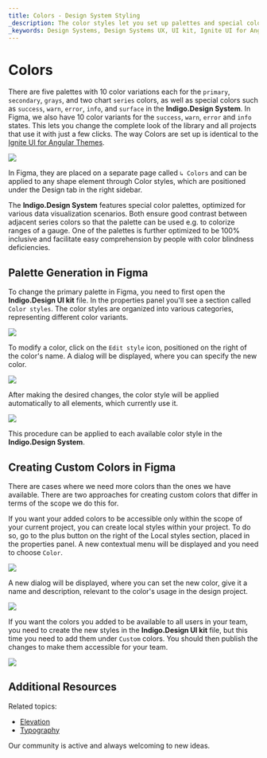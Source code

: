 ```yaml
---
title: Colors - Design System Styling
_description: The color styles let you set up palettes and special colors as the basis of a theme for the Indigo.Design System.
_keywords: Design Systems, Design Systems UX, UI kit, Ignite UI for Angular, Angular, Angular Design System, Design Kits for Angular, Figma, Figma to Angular, Export code from Figma, Figma HTML, Figma to HTML, Figma UI kits
---
```


# Colors

There are five palettes with 10 color variations each for the `primary`, `secondary`, `grays`, and two chart `series` colors, as well as special colors such as `success`, `warn`, `error`, `info`, and `surface` in the **Indigo.Design System**. In Figma, we also have 10 color variants for the `success`, `warn`, `error` and `info` states. This lets you change the complete look of the library and all projects that use it with just a few clicks. The way Colors are set up is identical to the [Ignite UI for Angular Themes](https://www.infragistics.com/products/ignite-ui-angular/angular/components/themes.html).

<img class="responsive-img" src="../images/colors_palette.png" srcset="../images/colors_palette@2x.png 2x" />

In Figma, they are placed on a separate page called `↳ Colors` and can be applied to any shape element through Color styles, which are positioned under the Design tab in the right sidebar.

The **Indigo.Design System** features special color palettes, optimized for various data visualization scenarios. Both ensure good contrast between adjacent series colors so that the palette can be used e.g. to colorize ranges of a gauge. One of the palettes is further optimized to be 100% inclusive and facilitate easy comprehension by people with color blindness deficiencies. 

## Palette Generation in Figma

To change the primary palette in Figma, you need to first open the **Indigo.Design UI kit** file. In the properties panel you'll see a section called `Color styles`. The color styles are organized into various categories, representing different color variants.

<img class="responsive-img" src="../images/colors_color-styles_figma.png" srcset="../images/colors_color-styles_figma@2x.png 2x" />

To modify a color, click on the `Edit style` icon, positioned on the right of the color's name. A dialog will be displayed, where you can specify the new color.

<img class="responsive-img" src="../images/colors_edit_color-styles_figma.png" srcset="../images/colors_edit_color-styles_figma@2x.png 2x" />

After making the desired changes, the color style will be applied automatically to all elements, which currently use it.

<img class="responsive-img" src="../images/colors_new_color-style_figma.png" srcset="../images/colors_new_color-style_figma@2x.png 2x" />

This procedure can be applied to each available color style in the **Indigo.Design System**.

## Creating Custom Colors in Figma

There are cases where we need more colors than the ones we have available. There are two approaches for creating custom colors that differ in terms of the scope we do this for.

If you want your added colors to be accessible only within the scope of your current project, you can create local styles within your project. To do so, go to the plus button on the right of the Local styles section, placed in the properties panel. A new contextual menu will be displayed and you need to choose `Color`.

<img class="responsive-img" src="../images/colors_custom1_figma.png" srcset="../images/colors_custom1_figma@2x.png 2x"/>

A new dialog will be displayed, where you can set the new color, give it a name and description, relevant to the color's usage in the design project.

<img class="responsive-img" src="../images/colors_custom2_figma.png" srcset="../images/colors_custom2_figma@2x.png 2x"/>

If you want the colors you added to be available to all users in your team, you need to create the new styles in the **Indigo.Design UI kit** file, but this time you need to add them under `Custom` colors. You should then publish the changes to make them accessible for your team.

<img class="responsive-img" src="../images/colors_custom3_figma.png" srcset="../images/colors_custom3_figma@2x.png 2x"/>

## Additional Resources

Related topics:

- [Elevation](elevation.md)
- [Typography](typography.md)
  <div class="divider--half"></div>

Our community is active and always welcoming to new ideas.
